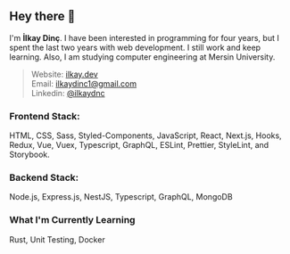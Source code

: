 ## Hey there 👋
 I'm **İlkay Dinç**. I have been interested in programming for four years, but I spent the last two years with web development. I still work and keep learning. Also, I am studying computer engineering at Mersin University.
 
> Website: [ilkay.dev](https://ilkay.dev)
> <br />
> Email: [ilkaydinc1@gmail.com](mailto:ilkaydinc1@gmail.com)
> <br />
> Linkedin: [@ilkaydnc](https://www.linkedin.com/in/ilkaydnc/)

### Frontend Stack: 
HTML, CSS, Sass, Styled-Components, JavaScript, React, Next.js, Hooks, Redux, Vue, Vuex, Typescript, GraphQL, ESLint, Prettier, StyleLint, and Storybook.

### Backend Stack: 
Node.js, Express.js, NestJS, Typescript, GraphQL, MongoDB

### What I'm Currently Learning
Rust, Unit Testing, Docker
